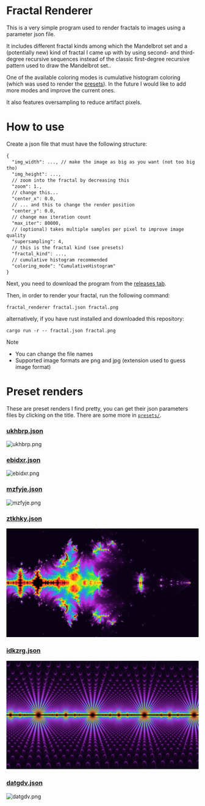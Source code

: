 # Fractal Renderer

This is a very simple program used to render fractals to images using a parameter json file.

It includes different fractal kinds among which the Mandelbrot set and a (potentially new) kind of fractal I came up with by using second- and third-degree recursive sequences instead of the classic first-degree recursive pattern used to draw the Mandelbrot set..

One of the available coloring modes is cumulative histogram coloring (which was used to render the [presets](#preset-renders)). In the future I would like to add more modes and improve the current ones.

It also features oversampling to reduce artifact pixels.

# How to use

Create a json file that must have the following structure:

```jsonc
{
  "img_width": ..., // make the image as big as you want (not too big tho)
  "img_height": ...,
  // zoom into the fractal by decreasing this
  "zoom": 1.,
  // change this...
  "center_x": 0.0,
  // ... and this to change the render position
  "center_y": 0.0,
  // change max iteration count
  "max_iter": 80000,
  // (optional) takes multiple samples per pixel to improve image quality
  "supersampling": 4,
  // this is the fractal kind (see presets)
  "fractal_kind": ...,
  // cumulative histogram recommended
  "coloring_mode": "CumulativeHistogram"
}
```

Next, you need to download the program from the [releases tab](https://github.com/valflrt/fractal_renderer/releases/latest).

Then, in order to render your fractal, run the following command:

```
fractal_renderer fractal.json fractal.png
```

alternatively, if you have rust installed and downloaded this repository:

```
cargo run -r -- fractal.json fractal.png
```


> [!NOTE]
>
> - You can change the file names
> - Supported image formats are png and jpg (extension used to guess image format)

# Preset renders

These are preset renders I find pretty, you can get their json parameters files by clicking on the title. There are some more in [`presets/`](./presets/).

### [ukhbrp.json](./presets/ukhbrp.json)

![ukhbrp.png](./presets/ukhbrp.png)

### [ebidxr.json](./presets/ebidxr.json)

![ebidxr.png](./presets/ebidxr.png)

### [mzfyje.json](./presets/mzfyje.json)

![mzfyje.png](./presets/mzfyje.png)

### [ztkhky.json](./presets/ztkhky.json)

![ztkhky.png](./presets/ztkhky.png)

### [idkzrg.json](./presets/idkzrg.json)

![idkzrg.png](./presets/idkzrg.png)

### [datgdv.json](./presets/datgdv.json)

![datgdv.png](./presets/datgdv.png)

